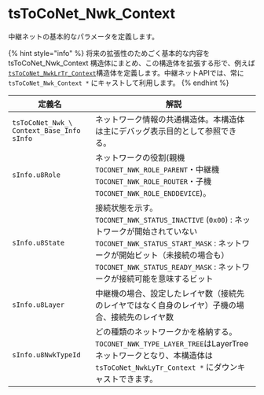 # tsToCoNet_Nwk_Context

中継ネットの基本的なパラメータを定義します。

{% hint style="info" %}
将来の拡張性のためごく基本的な内容を tsToCoNet_Nwk_Context 構造体にまとめ、この構造体を拡張する形で、例えば[`tsToCoNet_NwkLrTr_Context`](../layertree-netto/tstoconet_nwklytr_context.md)構造体を定義します。中継ネットAPIでは、常に `tsToCoNet_Nwk_Context *` にキャストして利用します。
{% endhint %}

| 定義名                                       | 解説                                                                                                                                                                                                                                      |
| ----------------------------------------- | --------------------------------------------------------------------------------------------------------------------------------------------------------------------------------------------------------------------------------------- |
| `tsToCoNet_Nwk_\ Context_Base_Info sInfo` | ネットワーク情報の共通構造体。本構造体は主にデバッグ表示目的として参照できる。                                                                                                                                                                                                 |
| `sInfo.u8Role`                            | ネットワークの役割(親機`TOCONET_NWK_ROLE_PARENT`・中継機`TOCONET_NWK_ROLE_ROUTER`・子機`TOCONET_NWK_ROLE_ENDDEVICE`)。                                                                                                                                     |
| `sInfo.u8State`                           | 接続状態を示す。<br>`TOCONET_NWK_STATUS_INACTIVE` (`0x00`) : ネットワークが開始されていない<br>`TOCONET_NWK_STATUS_START_MASK` : ネットワークが開始ビット（未接続の場合も）`TOCONET_NWK_STATUS_READY_MASK` : ネットワークが接続可能を意味するビット |
| `sInfo.u8Layer`                           | 中継機の場合、設定したレイヤ数（接続先のレイヤではなく自身のレイヤ）子機の場合、接続先のレイヤ数                                                                                                                                                                                        |
|  `sInfo.u8NwkTypeId`                      | どの種類のネットワークかを格納する。`TOCONET_NWK_TYPE_LAYER_TREE`はLayerTree ネットワークとなり、本構造体は`tsToCoNet_NwkLyTr_Context *`  にダウンキャストできます。                                                                                                                   |
